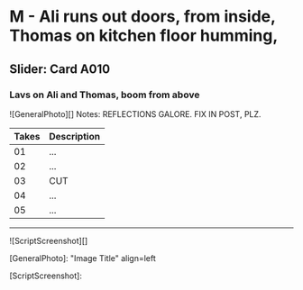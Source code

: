 # M - Ali runs out doors, from inside, Thomas on kitchen floor humming,

## Slider: Card A010

### Lavs on Ali and Thomas, boom from above

![GeneralPhoto][]
Notes: REFLECTIONS GALORE. FIX IN POST, PLZ.

| Takes | Description |
|:---|:----|
| 01 | ... |
| 02 | ... |
| 03 | CUT |
| 04 | ... |
| 05 | ... |

----

![ScriptScreenshot][]


[GeneralPhoto]:  "Image Title" align=left

[ScriptScreenshot]: 